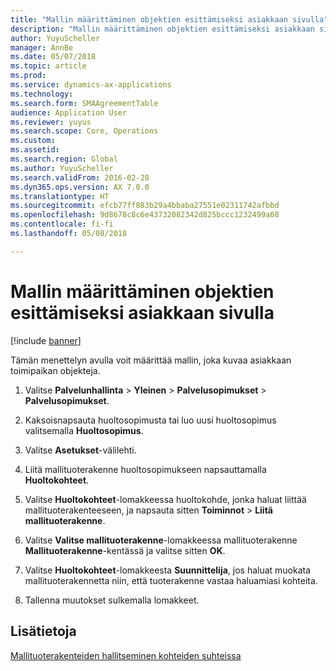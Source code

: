 ```yaml
---
title: "Mallin määrittäminen objektien esittämiseksi asiakkaan sivulla"
description: "Mallin määrittäminen objektien esittämiseksi asiakkaan sivulla."
author: YuyuScheller
manager: AnnBe
ms.date: 05/07/2018
ms.topic: article
ms.prod: 
ms.service: dynamics-ax-applications
ms.technology: 
ms.search.form: SMAAgreementTable
audience: Application User
ms.reviewer: yuyus
ms.search.scope: Core, Operations
ms.custom: 
ms.assetid: 
ms.search.region: Global
ms.author: YuyuScheller
ms.search.validFrom: 2016-02-28
ms.dyn365.ops.version: AX 7.0.0
ms.translationtype: HT
ms.sourcegitcommit: efcb77ff883b29a4bbaba27551e02311742afbbd
ms.openlocfilehash: 9d8678c8c6e43732082342d825bccc1232499a68
ms.contentlocale: fi-fi
ms.lasthandoff: 05/08/2018

---
```


# <a name="set-up-template-to-represent-objects-at-customer-site"></a>Mallin määrittäminen objektien esittämiseksi asiakkaan sivulla 

[!include [banner](../includes/banner.md)]


Tämän menettelyn avulla voit määrittää mallin, joka kuvaa asiakkaan toimipaikan objekteja.

1.  Valitse **Palvelunhallinta** \> **Yleinen** \> **Palvelusopimukset** \> **Palvelusopimukset**.

2.  Kaksoisnapsauta huoltosopimusta tai luo uusi huoltosopimus valitsemalla **Huoltosopimus**.

3.  Valitse **Asetukset**-välilehti.

4.  Liitä mallituoterakenne huoltosopimukseen napsauttamalla **Huoltokohteet**.

5.  Valitse **Huoltokohteet**-lomakkeessa huoltokohde, jonka haluat liittää mallituoterakenteeseen, ja napsauta sitten **Toiminnot** \> **Liitä mallituoterakenne**.

6.  Valitse **Valitse mallituoterakenne**-lomakkeessa mallituoterakenne **Mallituoterakenne**-kentässä ja valitse sitten **OK**.

7.  Valitse **Huoltokohteet**-lomakkeesta **Suunnittelija**, jos haluat muokata mallituoterakennetta niin, että tuoterakenne vastaa haluamiasi kohteita.

8.  Tallenna muutokset sulkemalla lomakkeet.

## <a name="see-also"></a>Lisätietoja

[Mallituoterakenteiden hallitseminen kohteiden suhteissa](manage-template-boms-on-object-relations.md)

  



